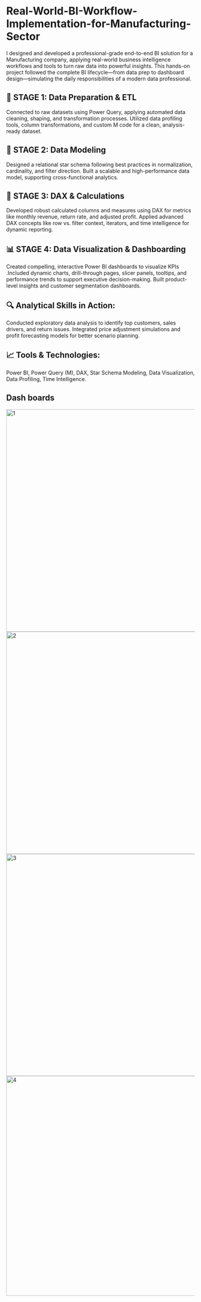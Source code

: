 # Real-World-BI-Workflow-Implementation-for-Manufacturing-Sector
I designed and developed a professional-grade end-to-end BI solution for a Manufacturing company, applying real-world business intelligence workflows and tools to turn raw data into powerful insights. This hands-on project followed the complete BI lifecycle—from data prep to dashboard design—simulating the daily responsibilities of a modern data professional.

## 📍 STAGE 1: Data Preparation & ETL
Connected to raw datasets using Power Query, applying automated data cleaning, shaping, and transformation processes.
Utilized data profiling tools, column transformations, and custom M code for a clean, analysis-ready dataset.

## 🔗 STAGE 2: Data Modeling
Designed a relational star schema following best practices in normalization, cardinality, and filter direction.
Built a scalable and high-performance data model, supporting cross-functional analytics.

## 🧠 STAGE 3: DAX & Calculations
Developed robust calculated columns and measures using DAX for metrics like monthly revenue, return rate, and adjusted profit.
Applied advanced DAX concepts like row vs. filter context, iterators, and time intelligence for dynamic reporting.

## 📊 STAGE 4: Data Visualization & Dashboarding
Created compelling, interactive Power BI dashboards to visualize KPIs .Included dynamic charts, drill-through pages, slicer panels, tooltips, and performance trends to support executive decision-making. Built product-level insights and customer segmentation dashboards.

## 🔍 Analytical Skills in Action:
Conducted exploratory data analysis to identify top customers, sales drivers, and return issues. Integrated price adjustment simulations and profit forecasting models for better scenario planning.

## 📈 Tools & Technologies:
 Power BI, Power Query (M), DAX, Star Schema Modeling, Data Visualization, Data Profiling, Time Intelligence.

 ## Dash boards

<img width="593" alt="1" src="https://github.com/user-attachments/assets/87a0f8e1-9af9-4c1f-ab58-78c160b096b9" />


<img width="593" alt="2" src="https://github.com/user-attachments/assets/1e5bd343-c04a-4796-be8b-ccf90b3c7dd4" />


<img width="592" alt="3" src="https://github.com/user-attachments/assets/9be3321a-ce6c-4838-9a83-8126a70e9858" />

<img width="586" alt="4" src="https://github.com/user-attachments/assets/7b17bc8d-03bf-416d-ac99-2c89c6bae517" />



